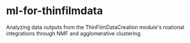 # ml-for-thinfilmdata
 
Analyzing data outputs from the ThinFilmDataCreation module's roational integrations through NMF and agglomerative clustering.